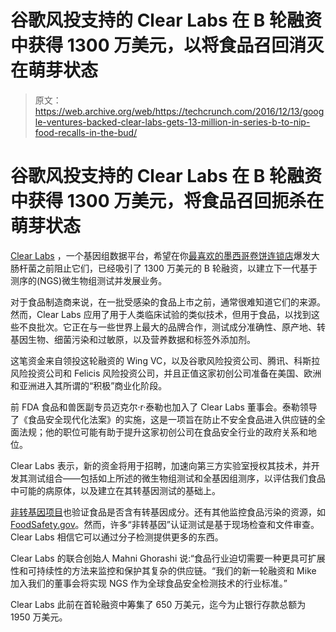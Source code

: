 # 谷歌风投支持的 Clear Labs 在 B 轮融资中获得 1300 万美元，以将食品召回消灭在萌芽状态 

> 原文：<https://web.archive.org/web/https://techcrunch.com/2016/12/13/google-ventures-backed-clear-labs-gets-13-million-in-series-b-to-nip-food-recalls-in-the-bud/>

# 谷歌风投支持的 Clear Labs 在 B 轮融资中获得 1300 万美元，将食品召回扼杀在萌芽状态

[Clear Labs](https://web.archive.org/web/20221208072813/https://www.clearlabs.com/) ，一个基因组数据平台，希望在你[最喜欢的墨西哥卷饼连锁店](https://web.archive.org/web/20221208072813/http://www.fda.gov/Food/RecallsOutbreaksEmergencies/Outbreaks/ucm470410.htm)爆发大肠杆菌之前阻止它们，已经吸引了 1300 万美元的 B 轮融资，以建立下一代基于测序的(NGS)微生物组测试并发展业务。

对于食品制造商来说，在一批受感染的食品上市之前，通常很难知道它们的来源。然而，Clear Labs 应用了用于人类临床试验的类似技术，但用于食品，以找到这些不良批次。它正在与一些世界上最大的品牌合作，测试成分准确性、原产地、转基因生物、细菌污染和过敏原，以及营养数据和标签外添加剂。

这笔资金来自领投这轮融资的 Wing VC，以及谷歌风险投资公司、腾讯、科斯拉风险投资公司和 Felicis 风险投资公司，并且正值这家初创公司准备在美国、欧洲和亚洲进入其所谓的“积极”商业化阶段。

前 FDA 食品和兽医副专员迈克尔·r·泰勒也加入了 Clear Labs 董事会。泰勒领导了《食品安全现代化法案》的实施，这是一项旨在防止不安全食品进入供应链的全面法规；他的职位可能有助于提升这家初创公司在食品安全行业的政府关系和地位。

Clear Labs 表示，新的资金将用于招聘，加速向第三方实验室授权其技术，并开发其测试组合——包括如上所述的微生物组测试和全基因组测序，以评估我们食品中可能的病原体，以及建立在其转基因测试的基础上。

[非转基因项目](https://web.archive.org/web/20221208072813/http://www.nongmoproject.org/)也验证食品是否含有转基因成分。还有其他监控食品污染的资源，如[FoodSafety.gov](https://web.archive.org/web/20221208072813/http://www.foodsafety.gov/poisoning/)。然而，许多“非转基因”认证测试是基于现场检查和文件审查。Clear Labs 相信它可以通过分子检测提供更多的东西。

Clear Labs 的联合创始人 Mahni Ghorashi 说:“食品行业迫切需要一种更具可扩展性和可持续性的方法来监控和保护其复杂的供应链。“我们的新一轮融资和 Mike 加入我们的董事会将实现 NGS 作为全球食品安全检测技术的行业标准。”

Clear Labs 此前在首轮融资中筹集了 650 万美元，迄今为止银行存款总额为 1950 万美元。